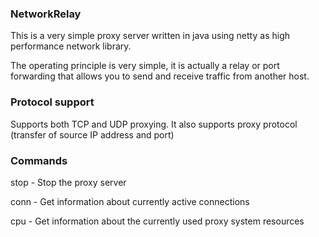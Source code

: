 ### NetworkRelay
This is a very simple proxy server written in java using netty as high performance network library.

The operating principle is very simple, it is actually a relay or port forwarding that allows you to send and receive traffic from another host.

### Protocol support
Supports both TCP and UDP proxying.
It also supports proxy protocol (transfer of source IP address and port)

### Commands
stop - Stop the proxy server

conn - Get information about currently active connections

cpu - Get information about the currently used proxy system resources
